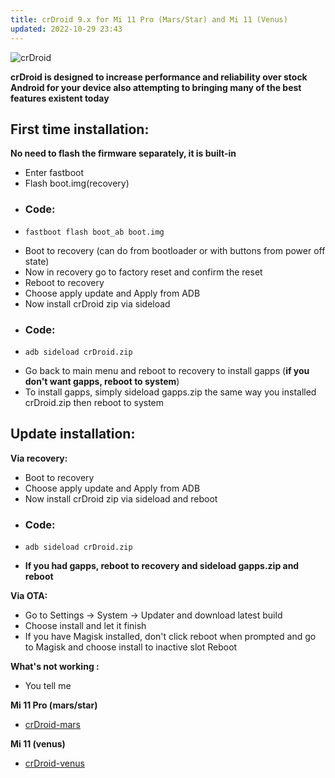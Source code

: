 ```yaml
---
title: crDroid 9.x for Mi 11 Pro (Mars/Star) and Mi 11 (Venus)
updated: 2022-10-29 23:43
---
```


![crDroid](http://i.imgur.com/BE3pE0l.png)

**crDroid is designed to increase performance and reliability over stock Android for your device also attempting to bringing many of the best features existent today**

## First time installation:

**No need to flash the firmware separately, it is built-in**

 * Enter fastboot
 * Flash boot.img(recovery)
 * ### Code:
 * ```
   fastboot flash boot_ab boot.img
   ```
 * Boot to recovery (can do from bootloader or with buttons from power off state)
 * Now in recovery go to factory reset and confirm the reset
 * Reboot to recovery
 * Choose apply update and Apply from ADB
 * Now install crDroid zip via sideload
 * ### Code:
 * ```
   adb sideload crDroid.zip
   ```
 * Go back to main menu and reboot to recovery to install gapps (**if you don't want gapps, reboot to system**)
 * To install gapps, simply sideload gapps.zip the same way you installed crDroid.zip then reboot to system

## Update installation:

**Via recovery:**
 * Boot to recovery
 * Choose apply update and Apply from ADB
 * Now install crDroid zip via sideload and reboot 
 * ### Code:
 * ```
   adb sideload crDroid.zip
   ```
 * **If you had gapps, reboot to recovery and sideload gapps.zip and reboot**


**Via OTA:**
 * Go to Settings -> System -> Updater and download latest build
 * Choose install and let it finish
 * If you have Magisk installed, don't click reboot when prompted and go to Magisk and choose install to inactive slot Reboot

**What's not working :**
 * You tell me

**Mi 11 Pro (mars/star)**
 * [crDroid-mars](https://crdroid.net/mars/9)

**Mi 11 (venus)**
 * [crDroid-venus](https://crdroid.net/venus/9)

